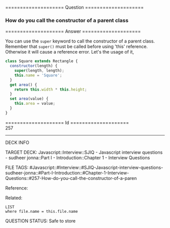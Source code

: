 ==================== Question ====================  

### How do you call the constructor of a parent class  

==================== Answer ====================  

You can use the `super` keyword to call the constructor of a parent class.
Remember that `super()` must be called before using 'this' reference. Otherwise
it will cause a reference error. Let's the usage of it,

```javascript
class Square extends Rectangle {
  constructor(length) {
    super(length, length);
    this.name = 'Square';
  }
  get area() {
    return this.width * this.height;
  }
  set area(value) {
    this.area = value;
  }
}
```

==================== Id ====================  
257

---

DECK INFO

TARGET DECK: Javascript::Interview::SJIQ - Javascript interview questions - sudheer jonna::Part I - Introduction::Chapter 1 - Interview Questions

FILE TAGS: #Javascript::#Interview::#SJIQ-Javascript-interview-questions-sudheer-jonna::#Part-I-Introduction::#Chapter-1-Interview-Questions::#257-How-do-you-call-the-constructor-of-a-paren

Reference:

Related:

```dataview
LIST
where file.name = this.file.name
```

QUESTION STATUS: Safe to store
